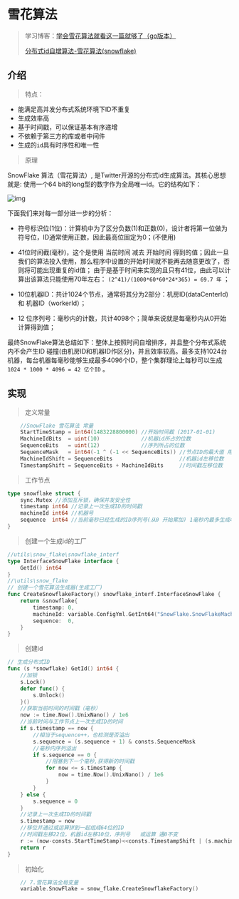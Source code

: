 # 雪花算法

> 学习博客：[学会雪花算法就看这一篇就够了（go版本）](https://segmentfault.com/a/1190000024499175)
>
> [分布式id自增算法-雪花算法(snowflake)](https://jackchen90.github.io/2020/06/03/%E5%88%86%E5%B8%83%E5%BC%8Fid%E8%87%AA%E5%A2%9E%E7%AE%97%E6%B3%95-%E9%9B%AA%E8%8A%B1%E7%AE%97%E6%B3%95/)

## 介绍

> 特点：

- 能满足高并发分布式系统环境下ID不重复
- 生成效率高
- 基于时间戳，可以保证基本有序递增
- 不依赖于第三方的库或者中间件
- 生成的`id`具有时序性和唯一性

> 原理

SnowFlake 算法（雪花算法）, 是Twitter开源的分布式id生成算法。其核心思想就是: 使用一个64 bit的long型的数字作为全局唯一id。它的结构如下：

![img](https://cdn.jsdelivr.net/gh/baici1/img-typora/20211102112112.png)

下面我们来对每一部分进一步的分析：

- 符号标识位(1位)：计算机中为了区分负数(1)和正数(0)，设计者将第一位做为符号位，ID通常使用正数，因此最高位固定为0；(不使用)
- 41位时间截(毫秒)，这个是使用 当前时间 减去 开始时间 得到的值；因此一旦我们的算法投入使用，那么程序中设置的开始时间就不能再去随意更改了，否则将可能出现重复的id值；
  由于是基于时间来实现的且只有41位，由此可以计算出该算法只能使用70年左右： `(2^41)/(1000*60*60*24*365) = 69.7 年` ；

- 10位机器ID：共计1024个节点，通常将其分为2部分：机房ID(dataCenterId) 和 机器ID（workerId）；
- 12 位序列号：毫秒内的计数，共计4098个；简单来说就是每毫秒内从0开始计算得到值；

最终SnowFlake算法总结如下：整体上按照时间自增排序，并且整个分布式系统内不会产生ID 碰撞(由机房ID和机器ID作区分)，并且效率较高。最多支持1024台机器，每台机器每毫秒能够生成最多4096个ID，整个集群理论上每秒可以生成 `1024 * 1000 * 4096 = 42 亿个ID` 。

## 实现

> 定义常量

```go
	//SnowFlake 雪花算法 常量
	StartTimeStamp = int64(1483228800000) //开始时间截 (2017-01-01)
	MachineIdBits  = uint(10)             //机器id所占的位数
	SequenceBits   = uint(12)             //序列所占的位数
	SequenceMask   = int64(-1 ^ (-1 << SequenceBits)) //节点ID的最大值 用于防止溢出
	MachineIdShift = SequenceBits                     //机器id左移位数
	TimestampShift = SequenceBits + MachineIdBits     //时间戳左移位数
```

>  工作节点

```go
type snowflake struct {
	sync.Mutex //添加互斥锁，确保并发安全性
	timestamp int64 //记录上一次生成ID的时间戳
	machineId int64 //机器号
	sequence  int64 //当前毫秒已经生成的ID序列号(从0 开始累加) 1毫秒内最多生成4096个ID
}
```

>  创建一个生成id的工厂

```go
//utils\snow_flake\snowflake_interf
type InterfaceSnowFlake interface {
	GetId() int64
}
//\utils\snow_flake
// 创建一个雪花算法生成器(生成工厂)
func CreateSnowflakeFactory() snowflake_interf.InterfaceSnowFlake {
	return &snowflake{
		timestamp: 0,
		machineId: variable.ConfigYml.GetInt64("SnowFlake.SnowFlakeMachineId"),
		sequence:  0,
	}
}
```

>  创建id

```go
// 生成分布式ID
func (s *snowflake) GetId() int64 {
	//加锁
	s.Lock()
	defer func() {
		s.Unlock()
	}()
	//获取当前时间的时间戳（毫秒）
	now := time.Now().UnixNano() / 1e6
	//当前时间与工作节点上一次生成ID的时间
	if s.timestamp == now {
		//相当于sequence++，也检测是否溢出
		s.sequence = (s.sequence + 1) & consts.SequenceMask
		//毫秒内序列溢出
		if s.sequence == 0 {
			//阻塞到下一个毫秒,获得新的时间戳
			for now <= s.timestamp {
				now = time.Now().UnixNano() / 1e6
			}
		}
	} else {
		s.sequence = 0
	}
	//记录上一次生成ID的时间戳
	s.timestamp = now
	//移位并通过或运算拼到一起组成64位的ID
    //时间戳左移22位，机器id左移10位，序列号   或运算 遇0不变
	r := (now-consts.StartTimeStamp)<<consts.TimestampShift | (s.machineId << consts.MachineIdShift) | (s.sequence)
	return r
}

```

> 初始化

```go
	// 7.雪花算法全局变量
	variable.SnowFlake = snow_flake.CreateSnowflakeFactory()
```

